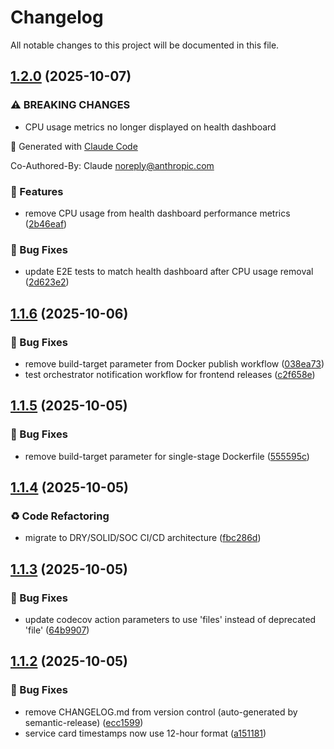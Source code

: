 # Changelog

All notable changes to this project will be documented in this file.

## [1.2.0](https://github.com/zachatkinson/csfrace-scrape-front/compare/v1.1.6...v1.2.0) (2025-10-07)

### ⚠ BREAKING CHANGES

* CPU usage metrics no longer displayed on health dashboard

🤖 Generated with [Claude Code](https://claude.com/claude-code)

Co-Authored-By: Claude <noreply@anthropic.com>

### 🚀 Features

* remove CPU usage from health dashboard performance metrics ([2b46eaf](https://github.com/zachatkinson/csfrace-scrape-front/commit/2b46eaf628fd568021f5f61136bf6a11e96f4f32))

### 🐛 Bug Fixes

* update E2E tests to match health dashboard after CPU usage removal ([2d623e2](https://github.com/zachatkinson/csfrace-scrape-front/commit/2d623e29940abc2c582869a44b894cd05d76c54f))

## [1.1.6](https://github.com/zachatkinson/csfrace-scrape-front/compare/v1.1.5...v1.1.6) (2025-10-06)

### 🐛 Bug Fixes

* remove build-target parameter from Docker publish workflow ([038ea73](https://github.com/zachatkinson/csfrace-scrape-front/commit/038ea73f5d209c406d32db007244bccb378d3373))
* test orchestrator notification workflow for frontend releases ([c2f658e](https://github.com/zachatkinson/csfrace-scrape-front/commit/c2f658e2a440cf17779f61f8f4a25bde8984a47a))

## [1.1.5](https://github.com/zachatkinson/csfrace-scrape-front/compare/v1.1.4...v1.1.5) (2025-10-05)

### 🐛 Bug Fixes

* remove build-target parameter for single-stage Dockerfile ([555595c](https://github.com/zachatkinson/csfrace-scrape-front/commit/555595cd8fc20730eae4728bf9800badfa21cefe))

## [1.1.4](https://github.com/zachatkinson/csfrace-scrape-front/compare/v1.1.3...v1.1.4) (2025-10-05)

### ♻️ Code Refactoring

* migrate to DRY/SOLID/SOC CI/CD architecture ([fbc286d](https://github.com/zachatkinson/csfrace-scrape-front/commit/fbc286d2e835fc8e183987558c3257d4991c27dc))

## [1.1.3](https://github.com/zachatkinson/csfrace-scrape-front/compare/v1.1.2...v1.1.3) (2025-10-05)

### 🐛 Bug Fixes

* update codecov action parameters to use 'files' instead of deprecated 'file' ([64b9907](https://github.com/zachatkinson/csfrace-scrape-front/commit/64b990715a0358d13c33eb22bce472cf31d5f5fd))

## [1.1.2](https://github.com/zachatkinson/csfrace-scrape-front/compare/v1.1.1...v1.1.2) (2025-10-05)

### 🐛 Bug Fixes

* remove CHANGELOG.md from version control (auto-generated by semantic-release) ([ecc1599](https://github.com/zachatkinson/csfrace-scrape-front/commit/ecc159986f0ef54a8d42586a3d7eec24e81b8536))
* service card timestamps now use 12-hour format ([a151181](https://github.com/zachatkinson/csfrace-scrape-front/commit/a1511819afc61936ec79e0371a0ae66aad2137c1))
